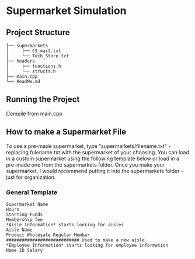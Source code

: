 
# Supermarket Simulation

<!Overview>

## Project Structure

```
├── supermarkets
│     ├── CS_mart.txt
│     └── Tech_Store.txt
├── headers
│     ├── functions.h
│     └── structs.h
├── main.cpp
└── ReadMe.md
```

## Running the Project

Compile from main.cpp

## How to make a Supermarket File
To use a pre-made supermarket, type "supermarkets/filename.txt" - replacing fulename.txt with the supermarket of your choosing. You can load in a custom supermarket using the following template below or load in a pre-made one from the supermarkets folder. Once you make your supermarket, I would recommend putting it into the supermarkets folder - just for organization.

### General Template
```
Supermarket Name
Hours
Starting Funds
Membership fee
*Aisle Information* starts looking for aisles
Aisle Name
Product Wholesale Regular Member
############################ Used to make a new aisle
*Employee Information* starts looking for employee information
Name ID Salary
```
